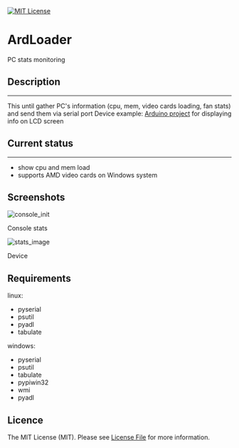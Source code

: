 [![MIT License][license-shield]][license-url]

# ArdLoader

PC stats monitoring

## Description
-----------
This until gather PC's information (cpu, mem, video cards loading, fan stats) and send them via serial port
Device example: [Arduino project](https://github.com/flotzilla/WminiLoad) for displaying info on LCD screen

## Current status
------------
* show cpu and mem load
* supports AMD video cards on Windows system

## Screenshots
![console_init](https://user-images.githubusercontent.com/3332506/78721597-82ea3680-7930-11ea-93f8-671dab2160fc.png)

Console stats

![stats_image](https://user-images.githubusercontent.com/3332506/78722081-70bcc800-7931-11ea-81a5-37a7e3a127c5.jpg)

Device

## Requirements
linux:
* pyserial
* psutil
* pyadl
* tabulate

windows:
* pyserial
* psutil
* tabulate
* pypiwin32
* wmi
* pyadl

## Licence
The MIT License (MIT). Please see [License File](https://github.com/flotzilla/ArdLoader/blob/master/LICENCE.md) for more information.

[license-shield]: https://img.shields.io/github/license/othneildrew/Best-README-Template.svg?style=flat-square
[license-url]: https://github.com/flotzilla/ArdLoader/blob/master/LICENCE.md